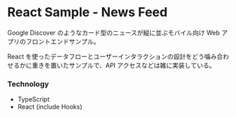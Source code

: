 # React Sample - News Feed

Google Discover のようなカード型のニュースが縦に並ぶモバイル向け Web アプリのフロントエンドサンプル。

React を使ったデータフローとユーザーインタラクションの設計をどう噛み合わせるかに重きを置いたサンプルで、API アクセスなどは雑に実装している。

### Technology

- TypeScript
- React (include Hooks)
